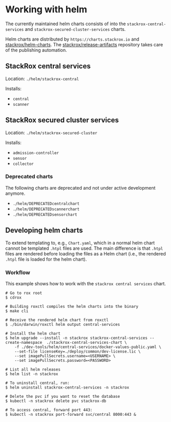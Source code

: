 # Working with helm

The currently maintained helm charts consists of into the `stackrox-central-services`
and `stackrox-secured-cluster-services` charts.

Helm charts are distributed by `https://charts.stackrox.io` and [stackrox/helm-charts](https://github.com/stackrox/helm-charts).
The [stackrox/release-artifacts](https://github.com/stackrox/release-artifacts) repository takes care of the publishing automation.

## StackRox central services

Location: `./helm/stackrox-central`

Installs:
 - `central`
 - `scanner`

## StackRox secured cluster services

Location: `./helm/stackrox-secured-cluster`

Installs:
 - `admission-controller`
 - `sensor`
 - `collector`

### Deprecated charts

The following charts are deprecated and not under active development anymore.

 - `./helm/DEPRECATEDcentralchart`
 - `./helm/DEPRECATEDscannerchart`
 - `./helm/DEPRECATEDsensorchart`

## Developing helm charts

To extend templating to, e.g., `Chart.yaml`, which in a normal helm chart cannot be templated `.htpl` files are used.
The main difference is that `.htpl` files are rendered before loading the files as a Helm chart
(i.e., the rendered `.htpl` file is loaded for the helm chart).

### Workflow

This example shows how to work with the `stackrox central services` chart.

```
# Go to rox root
$ cdrox

# Building roxctl compiles the helm charts into the binary
$ make cli

# Receive the rendered helm chart from roxctl
$ ./bin/darwin/roxctl helm output central-services

# Install the helm chart
$ helm upgrade --install -n stackrox stackrox-central-services --create-namespace  ./stackrox-central-services-chart \
    -f ./dev-tools/helm/central-services/docker-values-public.yaml \
    --set-file licenseKey=./deploy/common/dev-license.lic \
    --set imagePullSecrets.username=<USERNAME> \
    --set imagePullSecrets.password=<PASSWORD>

# List all helm releases
$ helm list -n stackrox

# To uninstall central, run:
$ helm uninstall stackrox-central-services -n stackrox

# Delete the pvc if you want to reset the database
$ kubectl -n stackrox delete pvc stackrox-db

# To access central, forward port 443:
$ kubectl -n stackrox port-forward svc/central 8000:443 &
```

